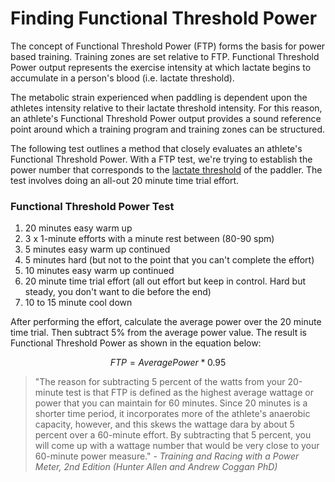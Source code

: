 # Finding Functional Threshold Power

The concept of Functional Threshold Power (FTP) forms the basis for power based training. Training zones are set relative to FTP. Functional Threshold Power output represents the exercise intensity at which lactate begins to accumulate in a person's blood (i.e. lactate threshold).

The metabolic strain experienced when paddling is dependent upon the athletes intensity relative to their lactate threshold intensity. For this reason, an athlete's Functional Threshold Power output provides a sound reference point around which a training program and training zones can be structured.

The following test outlines a method that closely evaluates an athlete's Functional Threshold Power. With a FTP test, we're trying to establish the power number that corresponds to the [lactate threshold](http://en.wikipedia.org/wiki/Anaerobic_exercise) of the paddler. The test involves doing an all-out 20 minute time trial effort.

### Functional Threshold Power Test
1. 20 minutes easy warm up
2. 3 x 1-minute efforts with a minute rest between (80-90 spm)
3. 5 minutes easy warm up continued
4. 5 minutes hard (but not to the point that you can't complete the effort)
5. 10 minutes easy warm up continued
6. 20 minute time trial effort (all out effort but keep in control. Hard but steady, you don't want to die before the end)
7. 10 to 15 minute cool down

After performing the effort, calculate the average power over the 20 minute time trial. Then subtract 5% from the average power value. The result is Functional Threshold Power as shown in the equation below:


$$FTP = AveragePower*0.95$$

>"The reason for subtracting 5 percent of the watts from your 20-minute test is that FTP is defined as the highest average wattage or power that you can maintain for 60 minutes. Since 20 minutes is a shorter time period, it incorporates more of the athlete's anaerobic capacity, however, and this skews the wattage dara by about 5 percent over a 60-minute effort. By subtracting that 5 percent, you will come up with a wattage number that would be very close to your 60-minute power measure." - 
*Training and Racing with a Power Meter, 2nd Edition (Hunter Allen and Andrew Coggan PhD)*

